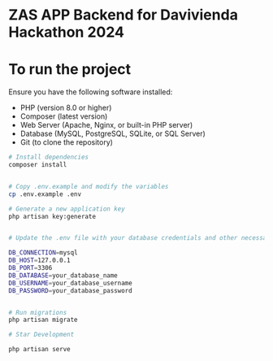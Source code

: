 # ZAS APP Backend for Davivienda Hackathon 2024


# To run the project

Ensure you have the following software installed:

- PHP (version 8.0 or higher)
- Composer (latest version)
- Web Server (Apache, Nginx, or built-in PHP server)
- Database (MySQL, PostgreSQL, SQLite, or SQL Server)
- Git (to clone the repository)


```bash
# Install dependencies
composer install


# Copy .env.example and modify the variables
cp .env.example .env

# Generate a new application key
php artisan key:generate


# Update the .env file with your database credentials and other necessary configuration settings. This includes settings for the database connection:

DB_CONNECTION=mysql
DB_HOST=127.0.0.1
DB_PORT=3306
DB_DATABASE=your_database_name
DB_USERNAME=your_database_username
DB_PASSWORD=your_database_password


# Run migrations
php artisan migrate

# Star Development

php artisan serve



```